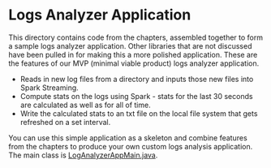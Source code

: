 # Logs Analyzer Application

This directory contains code from the chapters, assembled together to form
a sample logs analyzer application.  Other libraries that are not discussed 
have been pulled in for making this a more polished application.
These are the features of our MVP (minimal viable product) logs analyzer application.

* Reads in new log files from a directory and inputs those new files into Spark Streaming.
* Compute stats on the logs using Spark - stats for the last 30 seconds are calculated as well as for all of time.
* Write the calculated stats to an txt file on the local file system that gets
  refreshed on a set interval.

You can use this simple application as a skeleton and combine features from
the chapters to produce your own custom logs analysis application.  The main
class is [LogAnalyzerAppMain.java](java8/src/main/java/com/databricks/apps/logs/LogAnalyzerAppMain.java).
